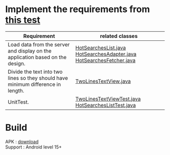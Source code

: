# Implement the requirements from [this test](https://github.com/tikivn/android-home-test)  

| Requirement                                                                      | related classes |
|----------|------|
| Load data from the server and display on the application based on the design.    | [HotSearchesList.java](https://github.com/lnthieu/tikiTestApp/blob/master/app/src/main/java/app/android/tiki/component/hotsearches/HotSearchesList.java)  [HotSearchesAdapter.java](https://github.com/lnthieu/tikiTestApp/blob/master/app/src/main/java/app/android/tiki/component/hotsearches/HotSearchesAdapter.java)  [HotSearchesFetcher.java](https://github.com/lnthieu/tikiTestApp/blob/master/app/src/main/java/app/android/tiki/database/HotSearchesFetcher.java)    |
| Divide the text into two lines so they should have minimum difference in length. | [TwoLinesTextView.java](https://github.com/lnthieu/tikiTestApp/blob/master/app/src/main/java/app/android/tiki/component/base/TwoLinesTextView.java)    |
| UnitTest.                                                                        | [TwoLinesTextViewTest.java](https://github.com/lnthieu/tikiTestApp/blob/master/app/src/androidTest/java/app/android/tiki/TwoLinesTextViewTest.java)  [HotSearchesListTest.java](https://github.com/lnthieu/tikiTestApp/blob/master/app/src/androidTest/java/app/android/tiki/HotSearchesListTest.java) |

# Build  
APK : [download](https://github.com/lnthieu/tikiTestApp/blob/master/testBuild/app-debug.apk)  
Support : Android level 15+



